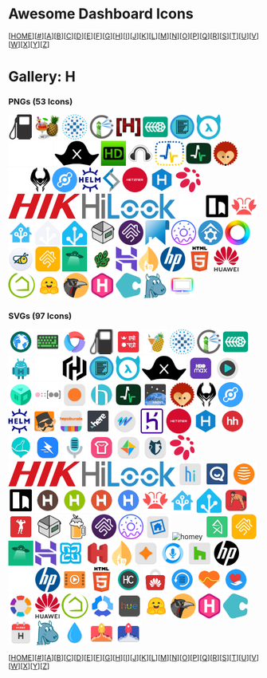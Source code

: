 # Awesome Dashboard Icons

[[HOME](..)][[#](gallery.md)][[A](gallery-a.md)][[B](gallery-b.md)][[C](gallery-c.md)][[D](gallery-d.md)][[E](gallery-e.md)][[F](gallery-f.md)][[G](gallery-g.md)][[H](gallery-h.md)][[I](gallery-i.md)][[J](gallery-j.md)][[K](gallery-k.md)][[L](gallery-l.md)][[M](gallery-m.md)][[N](gallery-n.md)][[O](gallery-o.md)][[P](gallery-p.md)][[Q](gallery-q.md)][[R](gallery-r.md)][[S](gallery-s.md)][[T](gallery-t.md)][[U](gallery-u.md)][[V](gallery-v.md)][[W](gallery-w.md)][[X](gallery-x.md)][[Y](gallery-y.md)][[Z](gallery-z.md)]

# Gallery: H

### PNGs (53 Icons)

<img src="../icons/hammond.png" alt="hammond" height="50"> <img src="../icons/handbrake.png" alt="handbrake" height="50"> <img src="../icons/haproxy.png" alt="haproxy" height="50"> <img src="../icons/harbor.png" alt="harbor" height="50"> <img src="../icons/hard-forum.png" alt="hard-forum" height="50"> <img src="../icons/harvester.png" alt="harvester" height="50"> <img src="../icons/hastypaste.png" alt="hastypaste" height="50"> <img src="../icons/hasura.png" alt="hasura" height="50"> <img src="../icons/hatsh-light.png" alt="hatsh-light" height="50"> <img src="../icons/hatsh.png" alt="hatsh" height="50"> <img src="../icons/hdhomerun.png" alt="hdhomerun" height="50"> <img src="../icons/headphones.png" alt="headphones" height="50"> <img src="../icons/healthchecks-v2.png" alt="healthchecks-v2" height="50"> <img src="../icons/healthchecks.png" alt="healthchecks" height="50"> <img src="../icons/hedgedoc.png" alt="hedgedoc" height="50"> <img src="../icons/heimdall-light.png" alt="heimdall-light" height="50"> <img src="../icons/heimdall.png" alt="heimdall" height="50"> <img src="../icons/helium-token.png" alt="helium-token" height="50"> <img src="../icons/helm.png" alt="helm" height="50"> <img src="../icons/helper-scripts.png" alt="helper-scripts" height="50"> <img src="../icons/hetzner.png" alt="hetzner" height="50"> <img src="../icons/hexo.png" alt="hexo" height="50"> <img src="../icons/hifiberry.png" alt="hifiberry" height="50"> <img src="../icons/hikvision.png" alt="hikvision" height="50"> <img src="../icons/hilook.png" alt="hilook" height="50"> <img src="../icons/hoarder-light.png" alt="hoarder-light" height="50"> <img src="../icons/hoarder.png" alt="hoarder" height="50"> <img src="../icons/homarr.png" alt="homarr" height="50"> <img src="../icons/home-assistant-alt.png" alt="home-assistant-alt" height="50"> <img src="../icons/home-assistant-light.png" alt="home-assistant-light" height="50"> <img src="../icons/home-assistant.png" alt="home-assistant" height="50"> <img src="../icons/homebox.png" alt="homebox" height="50"> <img src="../icons/homebridge.png" alt="homebridge" height="50"> <img src="../icons/homepage.png" alt="homepage" height="50"> <img src="../icons/homer.png" alt="homer" height="50"> <img src="../icons/homeseer.png" alt="homeseer" height="50"> <img src="../icons/homey.png" alt="homey" height="50"> <img src="../icons/honeygain.png" alt="honeygain" height="50"> <img src="../icons/hoobs.png" alt="hoobs" height="50"> <img src="../icons/hoppscotch.png" alt="hoppscotch" height="50"> <img src="../icons/hortusfox.png" alt="hortusfox" height="50"> <img src="../icons/hostinger.png" alt="hostinger" height="50"> <img src="../icons/hotio.png" alt="hotio" height="50"> <img src="../icons/hp.png" alt="hp" height="50"> <img src="../icons/html.png" alt="html" height="50"> <img src="../icons/huawei.png" alt="huawei" height="50"> <img src="../icons/hubitat.png" alt="hubitat" height="50"> <img src="../icons/hugging-face.png" alt="hugging-face" height="50"> <img src="../icons/huginn.png" alt="huginn" height="50"> <img src="../icons/hugo.png" alt="hugo" height="50"> <img src="../icons/humhub.png" alt="humhub" height="50"> <img src="../icons/hydra.png" alt="hydra" height="50"> <img src="../icons/hyperion.png" alt="hyperion" height="50">

### SVGs (97 Icons)

<img src="../icons/habit-browser.svg" alt="habit-browser" height="50"> <img src="../icons/hackers-keyboard.svg" alt="hackers-keyboard" height="50"> <img src="../icons/halo-browser.svg" alt="halo-browser" height="50"> <img src="../icons/hammond.svg" alt="hammond" height="50"> <img src="../icons/hamro-patro.svg" alt="hamro-patro" height="50"> <img src="../icons/handbrake.svg" alt="handbrake" height="50"> <img src="../icons/haproxy.svg" alt="haproxy" height="50"> <img src="../icons/harbor.svg" alt="harbor" height="50"> <img src="../icons/harvester.svg" alt="harvester" height="50"> <img src="../icons/hashdroid.svg" alt="hashdroid" height="50"> <img src="../icons/hashicorp-light.svg" alt="hashicorp-light" height="50"> <img src="../icons/hashicorp.svg" alt="hashicorp" height="50"> <img src="../icons/hastypaste.svg" alt="hastypaste" height="50"> <img src="../icons/hasura.svg" alt="hasura" height="50"> <img src="../icons/hatsh.svg" alt="hatsh" height="50"> <img src="../icons/hbo-max.svg" alt="hbo-max" height="50"> <img src="../icons/hd-video-player.svg" alt="hd-video-player" height="50"> <img src="../icons/hd-videobox.svg" alt="hd-videobox" height="50"> <img src="../icons/headscale.svg" alt="headscale" height="50"> <img src="../icons/headspace.svg" alt="headspace" height="50"> <img src="../icons/healow.svg" alt="healow" height="50"> <img src="../icons/healthchecks.svg" alt="healthchecks" height="50"> <img src="../icons/heavens-above.svg" alt="heavens-above" height="50"> <img src="../icons/hedgedoc.svg" alt="hedgedoc" height="50"> <img src="../icons/heimdall.svg" alt="heimdall" height="50"> <img src="../icons/helium-token.svg" alt="helium-token" height="50"> <img src="../icons/helm.svg" alt="helm" height="50"> <img src="../icons/helo-babe.svg" alt="helo-babe" height="50"> <img src="../icons/hepsiburada.svg" alt="hepsiburada" height="50"> <img src="../icons/here-ar.svg" alt="here-ar" height="50"> <img src="../icons/here-wego.svg" alt="here-wego" height="50"> <img src="../icons/heroku.svg" alt="heroku" height="50"> <img src="../icons/hetzner.svg" alt="hetzner" height="50"> <img src="../icons/hexo.svg" alt="hexo" height="50"> <img src="../icons/hh.svg" alt="hh" height="50"> <img src="../icons/hi-bottle.svg" alt="hi-bottle" height="50"> <img src="../icons/hi-moment-apps.svg" alt="hi-moment-apps" height="50"> <img src="../icons/hi-q-mp3-rec.svg" alt="hi-q-mp3-rec" height="50"> <img src="../icons/hi-theme.svg" alt="hi-theme" height="50"> <img src="../icons/hi-wallpaper.svg" alt="hi-wallpaper" height="50"> <img src="../icons/hidemy-name.svg" alt="hidemy-name" height="50"> <img src="../icons/hifiberry.svg" alt="hifiberry" height="50"> <img src="../icons/hikvision.svg" alt="hikvision" height="50"> <img src="../icons/hilook.svg" alt="hilook" height="50"> <img src="../icons/hios-launcher.svg" alt="hios-launcher" height="50"> <img src="../icons/hipchat.svg" alt="hipchat" height="50"> <img src="../icons/hive.svg" alt="hive" height="50"> <img src="../icons/hoarder.svg" alt="hoarder" height="50"> <img src="../icons/holo-launcher-froyo.svg" alt="holo-launcher-froyo" height="50"> <img src="../icons/holo-launcher-hd.svg" alt="holo-launcher-hd" height="50"> <img src="../icons/holo-launcher-plus.svg" alt="holo-launcher-plus" height="50"> <img src="../icons/holo-launcher.svg" alt="holo-launcher" height="50"> <img src="../icons/homarr.svg" alt="homarr" height="50"> <img src="../icons/home-assistant-alt.svg" alt="home-assistant-alt" height="50"> <img src="../icons/home-assistant.svg" alt="home-assistant" height="50"> <img src="../icons/home-workout.svg" alt="home-workout" height="50"> <img src="../icons/home-workouts-gym-pro.svg" alt="home-workouts-gym-pro" height="50"> <img src="../icons/homebox.svg" alt="homebox" height="50"> <img src="../icons/homebrew.svg" alt="homebrew" height="50"> <img src="../icons/homebridge.svg" alt="homebridge" height="50"> <img src="../icons/homer.svg" alt="homer" height="50"> <img src="../icons/homesnap.svg" alt="homesnap" height="50"> <img src="../icons/homey.svg" alt="homey" height="50"> <img src="../icons/homify.svg" alt="homify" height="50"> <img src="../icons/hoobs.svg" alt="hoobs" height="50"> <img src="../icons/hoppscotch.svg" alt="hoppscotch" height="50"> <img src="../icons/hostinger.svg" alt="hostinger" height="50"> <img src="../icons/hot-schedules.svg" alt="hot-schedules" height="50"> <img src="../icons/hotels-com.svg" alt="hotels-com" height="50"> <img src="../icons/hotio.svg" alt="hotio" height="50"> <img src="../icons/hotmart-sparkle.svg" alt="hotmart-sparkle" height="50"> <img src="../icons/hound.svg" alt="hound" height="50"> <img src="../icons/houzz.svg" alt="houzz" height="50"> <img src="../icons/hp-dark.svg" alt="hp-dark" height="50"> <img src="../icons/hp-light.svg" alt="hp-light" height="50"> <img src="../icons/hp.svg" alt="hp" height="50"> <img src="../icons/htc-videoplayer.svg" alt="htc-videoplayer" height="50"> <img src="../icons/html.svg" alt="html" height="50"> <img src="../icons/http-custom.svg" alt="http-custom" height="50"> <img src="../icons/huawei-appgallery.svg" alt="huawei-appgallery" height="50"> <img src="../icons/huawei-backup.svg" alt="huawei-backup" height="50"> <img src="../icons/huawei-health.svg" alt="huawei-health" height="50"> <img src="../icons/huawei-hi-care.svg" alt="huawei-hi-care" height="50"> <img src="../icons/huawei-theme-manager.svg" alt="huawei-theme-manager" height="50"> <img src="../icons/huawei.svg" alt="huawei" height="50"> <img src="../icons/hubitat.svg" alt="hubitat" height="50"> <img src="../icons/hubstaff.svg" alt="hubstaff" height="50"> <img src="../icons/hue.svg" alt="hue" height="50"> <img src="../icons/hugging-face.svg" alt="hugging-face" height="50"> <img src="../icons/huginn.svg" alt="huginn" height="50"> <img src="../icons/hugo.svg" alt="hugo" height="50"> <img src="../icons/humhub.svg" alt="humhub" height="50"> <img src="../icons/hurry.svg" alt="hurry" height="50"> <img src="../icons/hydra.svg" alt="hydra" height="50"> <img src="../icons/hydro.svg" alt="hydro" height="50"> <img src="../icons/hyperion-launcher-supreme.svg" alt="hyperion-launcher-supreme" height="50"> <img src="../icons/hyperion-launcher.svg" alt="hyperion-launcher" height="50">

[[HOME](..)][[#](gallery.md)][[A](gallery-a.md)][[B](gallery-b.md)][[C](gallery-c.md)][[D](gallery-d.md)][[E](gallery-e.md)][[F](gallery-f.md)][[G](gallery-g.md)][[H](gallery-h.md)][[I](gallery-i.md)][[J](gallery-j.md)][[K](gallery-k.md)][[L](gallery-l.md)][[M](gallery-m.md)][[N](gallery-n.md)][[O](gallery-o.md)][[P](gallery-p.md)][[Q](gallery-q.md)][[R](gallery-r.md)][[S](gallery-s.md)][[T](gallery-t.md)][[U](gallery-u.md)][[V](gallery-v.md)][[W](gallery-w.md)][[X](gallery-x.md)][[Y](gallery-y.md)][[Z](gallery-z.md)]

